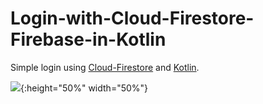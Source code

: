 # Login-with-Cloud-Firestore-Firebase-in-Kotlin

Simple login using [Cloud-Firestore](https://firebase.google.com/docs/firestore/quickstart?hl=es-419) and [Kotlin](https://kotlinlang.org/).

![](https://i.pinimg.com/originals/2f/dc/74/2fdc7429852aa382c796c3364e444d8c.gif){:height="50%" width="50%"}

